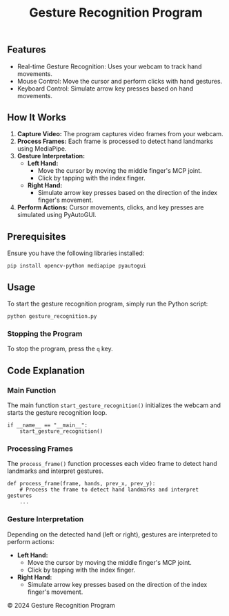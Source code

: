 <!DOCTYPE html>
<html lang="en">
<head>
    <meta charset="UTF-8">
    <meta name="viewport" content="width=device-width, initial-scale=1.0">
</head>
<body>
    <header>
        <h1>Gesture Recognition Program</h1>
    </header>
    <div class="container">
        <section>
            <h2>Features</h2>
            <ul>
                <li>Real-time Gesture Recognition: Uses your webcam to track hand movements.</li>
                <li>Mouse Control: Move the cursor and perform clicks with hand gestures.</li>
                <li>Keyboard Control: Simulate arrow key presses based on hand movements.</li>
            </ul>
        </section>
        <section>
            <h2>How It Works</h2>
            <ol>
                <li><strong>Capture Video:</strong> The program captures video frames from your webcam.</li>
                <li><strong>Process Frames:</strong> Each frame is processed to detect hand landmarks using MediaPipe.</li>
                <li><strong>Gesture Interpretation:</strong>
                    <ul>
                        <li><strong>Left Hand:</strong>
                            <ul>
                                <li>Move the cursor by moving the middle finger's MCP joint.</li>
                                <li>Click by tapping with the index finger.</li>
                            </ul>
                        </li>
                        <li><strong>Right Hand:</strong>
                            <ul>
                                <li>Simulate arrow key presses based on the direction of the index finger's movement.</li>
                            </ul>
                        </li>
                    </ul>
                </li>
                <li><strong>Perform Actions:</strong> Cursor movements, clicks, and key presses are simulated using PyAutoGUI.</li>
            </ol>
        </section>
        <section>
            <h2>Prerequisites</h2>
            <p>Ensure you have the following libraries installed:</p>
            <pre><code>pip install opencv-python mediapipe pyautogui</code></pre>
        </section>
        <section>
            <h2>Usage</h2>
            <p>To start the gesture recognition program, simply run the Python script:</p>
            <pre><code>python gesture_recognition.py</code></pre>
        </section>
        <section class="commands">
            <h3>Stopping the Program</h3>
            <p>To stop the program, press the <code>q</code> key.</p>
        </section>
        <section>
            <h2>Code Explanation</h2>
            <h3>Main Function</h3>
            <p>The main function <code>start_gesture_recognition()</code> initializes the webcam and starts the gesture recognition loop.</p>
            <pre><code>if __name__ == "__main__":
    start_gesture_recognition()</code></pre>
            <h3>Processing Frames</h3>
            <p>The <code>process_frame()</code> function processes each video frame to detect hand landmarks and interpret gestures.</p>
            <pre><code>def process_frame(frame, hands, prev_x, prev_y):
    # Process the frame to detect hand landmarks and interpret gestures
    ...</code></pre>
            <h3>Gesture Interpretation</h3>
            <p>Depending on the detected hand (left or right), gestures are interpreted to perform actions:</p>
            <ul>
                <li><strong>Left Hand:</strong>
                    <ul>
                        <li>Move the cursor by moving the middle finger's MCP joint.</li>
                        <li>Click by tapping with the index finger.</li>
                    </ul>
                </li>
                <li><strong>Right Hand:</strong>
                    <ul>
                        <li>Simulate arrow key presses based on the direction of the index finger's movement.</li>
                    </ul>
                </li>
            </ul>
        </section>
    </div>
    <footer>
        <p>&copy; 2024 Gesture Recognition Program</p>
    </footer>
</body>
</html>
